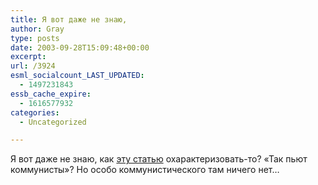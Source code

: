 ```yaml
---
title: Я вот даже не знаю,
author: Gray
type: posts
date: 2003-09-28T15:09:48+00:00
excerpt:
url: /3924
esml_socialcount_LAST_UPDATED:
  - 1497231843
essb_cache_expire:
  - 1616577932
categories:
  - Uncategorized

---
```








Я вот даже не знаю, как <a href="http://www.kommersant.ru/k-vlast/get_page.asp?page_id=20031364-17.HTM" target="_blank">эту статью</a> охарактеризовать-то? &#171;Так пьют коммунисты&#187;? Но особо коммунистического там ничего нет&#8230;